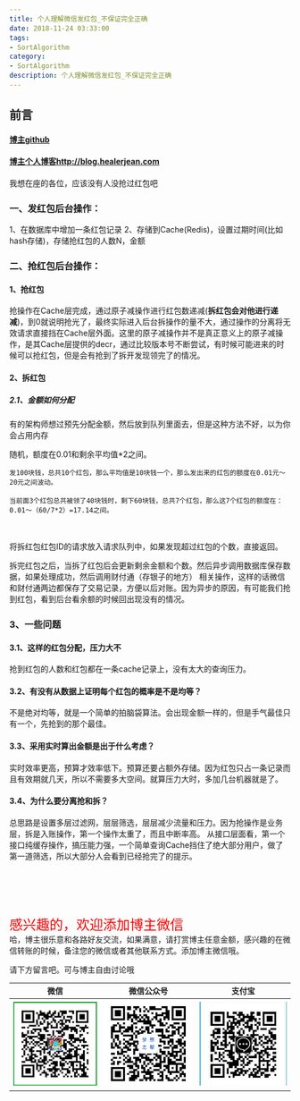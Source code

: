 ```yaml
---
title: 个人理解微信发红包_不保证完全正确
date: 2018-11-24 03:33:00
tags: 
- SortAlgorithm
category: 
- SortAlgorithm
description: 个人理解微信发红包_不保证完全正确
---
```

<!-- image url 
https://raw.githubusercontent.com/HealerJean/HealerJean.github.io/master/blogImages
　　首行缩进


<font  clalss="healerColor" color="red" size="5" >     

</font>

<font  clalss="healerSize"  size="5" >     </font>

-->

## 前言

#### [博主github](https://github.com/HealerJean)
#### [博主个人博客http://blog.healerjean.com](http://HealerJean.github.io)    
     
     

我想在座的各位，应该没有人没抢过红包吧

### 一、发红包后台操作：

1、在数据库中增加一条红包记录
2、存储到Cache(Redis)，设置过期时间(比如hash存储)，存储抢红包的人数N，金额

### 二、抢红包后台操作：

#### 1、抢红包

抢操作在Cache层完成，通过原子减操作进行红包数递减(**拆红包会对他进行递减**)，到0就说明抢光了，最终实际进入后台拆操作的量不大，通过操作的分离将无效请求直接挡在Cache层外面。这里的原子减操作并不是真正意义上的原子减操作，是其Cache层提供的decr，通过比较版本号不断尝试，有时候可能进来的时候可以抢红包，但是会有抢到了拆开发现领完了的情况。

#### 2、拆红包


##### 2.1、金额如何分配 

有的架构师想过预先分配金额，然后放到队列里面去，但是这种方法不好，以为你会占用内存    

随机，额度在0.01和剩余平均值*2之间。  


```
发100块钱，总共10个红包，那么平均值是10块钱一个，那么发出来的红包的额度在0.01元～20元之间波动。
 
当前面3个红包总共被领了40块钱时，剩下60块钱，总共7个红包，那么这7个红包的额度在：0.01～（60/7*2）=17.14之间。

　　
```

将拆红包红包ID的请求放入请求队列中，如果发现超过红包的个数，直接返回。               

拆完红包之后，当拆了红包后会更新剩余金额和个数。然后异步调用数据库保存数据，如果处理成功，然后调用财付通（存银子的地方） 相关操作，这样的话微信和财付通两边都保存了交易记录，方便以后对账。因为异步的原因，有可能我们抢到红包，看到后台看余额的时候回出现没有的情况。


### 3、一些问题

#### 3.1、这样的红包分配，压力大不

抢到红包的人数和红包都在一条cache记录上，没有太大的查询压力。

#### 3.2、有没有从数据上证明每个红包的概率是不是均等？

不是绝对均等，就是一个简单的拍脑袋算法。会出现金额一样的，但是手气最佳只有一个，先抢到的那个最佳。

#### 3.3、采用实时算出金额是出于什么考虑？ 

实时效率更高，预算才效率低下。预算还要占额外存储。因为红包只占一条记录而且有效期就几天，所以不需要多大空间。就算压力大时，多加几台机器就是了。


#### 3.4、为什么要分离抢和拆？ 

总思路是设置多层过滤网，层层筛选，层层减少流量和压力。因为抢操作是业务层，拆是入账操作，第一个操作太重了，而且中断率高。 从接口层面看，第一个接口纯缓存操作，搞压能力强，一个简单查询Cache挡住了绝大部分用户，做了第一道筛选，所以大部分人会看到已经抢完了的提示。




    
     
     
     
     
     
     
     
     
<br><br>    
<font  color="red" size="5" >     
感兴趣的，欢迎添加博主微信
 </font>
<br>
哈，博主很乐意和各路好友交流，如果满意，请打赏博主任意金额，感兴趣的在微信转账的时候，备注您的微信或者其他联系方式。添加博主微信哦。    

请下方留言吧。可与博主自由讨论哦

|微信 | 微信公众号|支付宝|
|:-------:|:-------:|:------:|
| ![微信](https://raw.githubusercontent.com/HealerJean/HealerJean.github.io/master/assets/img/tctip/weixin.jpg)|![微信公众号](https://raw.githubusercontent.com/HealerJean/HealerJean.github.io/master/assets/img/my/qrcode_for_gh_a23c07a2da9e_258.jpg)|![支付宝](https://raw.githubusercontent.com/HealerJean/HealerJean.github.io/master/assets/img/tctip/alpay.jpg) |



<!-- Gitalk 评论 start  -->

<link rel="stylesheet" href="https://unpkg.com/gitalk/dist/gitalk.css">
<script src="https://unpkg.com/gitalk@latest/dist/gitalk.min.js"></script> 
<div id="gitalk-container"></div>    
 <script type="text/javascript">
    var gitalk = new Gitalk({
		clientID: `1d164cd85549874d0e3a`,
		clientSecret: `527c3d223d1e6608953e835b547061037d140355`,
		repo: `HealerJean.github.io`,
		owner: 'HealerJean',
		admin: ['HealerJean'],
		id: 'QG73vhgu614np8qJ',
    });
    gitalk.render('gitalk-container');
</script> 

<!-- Gitalk end -->

